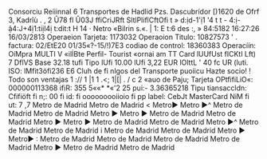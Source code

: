 Consorciu Reíiinnal 6 Transportes de Hadlid Pzs. Dascubrídor [)1620 de Ofrf 3, Kadrîù . , 2 Û78 fl Û03J ffiCriJRft SltlPliflCftOfi t » d:ịd-1'ị1 '4 t t - 4:ị-ậ4:J+4ị1:tiịl4ị t:dit:t H 14 · Netro «Bilrin s.«. | 1: E t:6 des :, » 84:5182 16:27:26 16/03/2813 Operaeion Tarjeta: 1173032 Operaoion Titulo: 10827573 ' . factura: 02/EtE20 01/35«?-15/!)7E3 codiao de control: 18360383 Operacíín: OíMpra MULTI V «ilİBte Perfil- Tourist «ornai am TT Card lUUfUst flCKtI Lft) 7 DflVS Base 32.18 tufi Tipo lUfi 10.00 lUfi 3,22 EUR lOlttL ' 40 fc UR (luti. ISO: lMfit3öfi236 E6 Cluh de fi nlgos del Transporte puoiicu Hazte socio! ! Todo son ventajas 1 :// 1 |1 1 .<; 1|[| . / c 2 «auo de Paju; Tarjeta OPtfifiLiO«: 000000113368 ifiR: 355 5««* *«'2 25 pui:- 3.36365218 Tipu tiansaccldn: Cfifiöft fi n;: 00 fi id: fi ooooooooiioio fi pp label: CebJt MasterCard NiM fi ut: 7 ,7 Metro de Madrid Metro de Madrid < Metro► Metro ►^ Metro de Madrid Metro de Madrid Metro ► Metro ► Metro de Madrid Metro de Madrid Metro ► Metro ► Metro de Madrid Metro de Madrid Metro ►^ Metro de Madrid Metro de Madrid i Metro de Madrid Metro de Madrid Metro ► Metro► : Metro de Madrid Metro de Madrid Metro de Madrid Metro de Madrid Metro ► Metro de Madrid Metro de Madrid